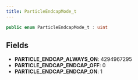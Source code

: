 ```yaml
---
title: ParticleEndcapMode_t
---
```


```csharp
public enum ParticleEndcapMode_t : uint
```

## Fields

- **PARTICLE_ENDCAP_ALWAYS_ON**: 4294967295
- **PARTICLE_ENDCAP_ENDCAP_OFF**: 0
- **PARTICLE_ENDCAP_ENDCAP_ON**: 1

